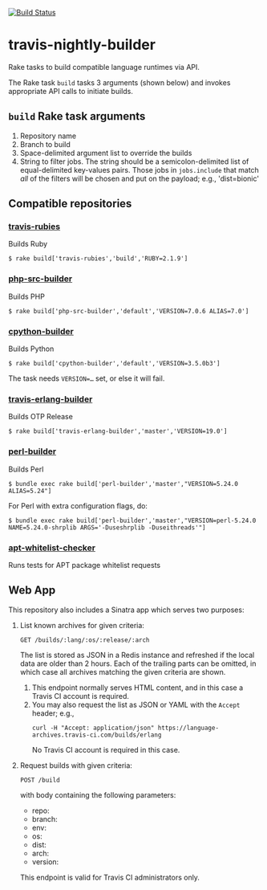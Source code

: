 [![Build Status](https://travis-ci.com/travis-ci/travis-nightly-builder.svg?branch=build)](https://travis-ci.com/travis-ci/travis-nightly-builder)

# travis-nightly-builder
Rake tasks to build compatible language runtimes via API.

The Rake task `build` tasks 3 arguments (shown below) and invokes appropriate
API calls to initiate builds.

## `build` Rake task arguments

1. Repository name
1. Branch to build
1. Space-delimited argument list to override the builds
1. String to filter jobs. The string should be a semicolon-delimited list of
   equal-delimited key-values pairs. Those jobs in `jobs.include` that match
   _all_ of the filters will be chosen and put on the payload; e.g.,
   'dist=bionic'

## Compatible repositories

### [travis-rubies](https://github.com/travis-ci/travis-rubies)

Builds Ruby

```sh-session
$ rake build['travis-rubies','build','RUBY=2.1.9']
```

### [php-src-builder](https://github.com/travis-ci/php-src-builder)

Builds PHP

```sh-session
$ rake build['php-src-builder','default','VERSION=7.0.6 ALIAS=7.0']
```

### [cpython-builder](https://github.com/travis-ci/cpython-builder)

Builds Python

```sh-session
$ rake build['cpython-builder','default','VERSION=3.5.0b3']
```

The task needs `VERSION=…` set, or else it will fail.

### [travis-erlang-builder](https://github.com/travis-ci/travis-erlang-builder)

Builds OTP Release

```sh-session
$ rake build['travis-erlang-builder','master','VERSION=19.0']
```

### [perl-builder](https://github.com/travis-ci/perl-builder)

Builds Perl

```sh-session
$ bundle exec rake build['perl-builder','master',"VERSION=5.24.0 ALIAS=5.24"]
```

For Perl with extra configuration flags, do:

```sh-sessin
$ bundle exec rake build['perl-builder','master',"VERSION=perl-5.24.0 NAME=5.24.0-shrplib ARGS='-Duseshrplib -Duseithreads'"]
```

### [apt-whitelist-checker](https://github.com/travis-ci/apt-whitelist-checker)

Runs tests for APT package whitelist requests

## Web App

This repository also includes a Sinatra app which serves two purposes:

1. List known archives for given criteria:
   ```
   GET /builds/:lang/:os/:release/:arch
   ```
   The list is stored as JSON in a Redis instance and refreshed if the local data are
   older than 2 hours.
   Each of the trailing parts can be omitted, in which case all archives matching
   the given criteria are shown.

   1. This endpoint normally serves HTML content, and in this case a Travis CI
      account is required.
   1. You may also request the list as JSON or YAML with the `Accept` header; e.g.,
      ```
      curl -H "Accept: application/json" https://language-archives.travis-ci.com/builds/erlang
      ```
      No Travis CI account is required in this case.
2. Request builds with given criteria:
   ```
   POST /build
   ```
   with body containing the following parameters:
    * repo:
    * branch:
    * env:
    * os:
    * dist:
    * arch:
    * version:

   This endpoint is valid for Travis CI administrators only.
